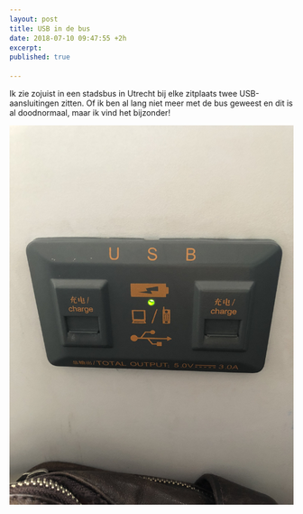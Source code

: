 ```yaml
---
layout: post
title: USB in de bus
date: 2018-07-10 09:47:55 +2h
excerpt: 
published: true

---
```

Ik zie zojuist in een stadsbus in Utrecht bij elke zitplaats twee USB-aansluitingen zitten. Of ik ben al lang niet meer met de bus geweest en dit is al doodnormaal, maar ik vind het bijzonder!

![](/images/usbbus.jpg)